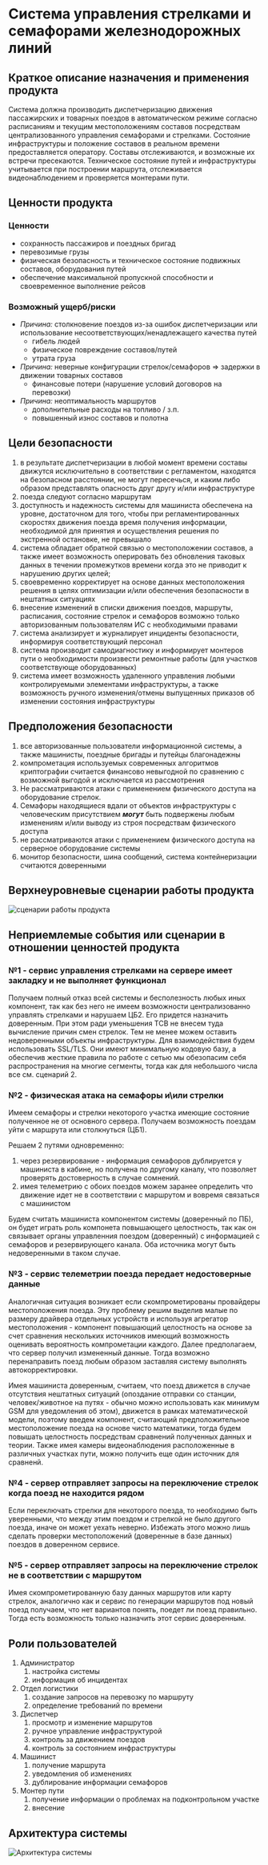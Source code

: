 # Система управления стрелками и семафорами железнодорожных линий

## Краткое описание назначения и применения продукта

Система должна производить диспетчеризацию движения пассажирских и товарных поездов
в автоматическом режиме согласно расписаниям и текущим местоположениям составов
посредствам централизованного управления семафорами и стрелками.
Состояние инфраструктуры и положение составов в реальном времени предоставляется оператору.
Составы отслеживаются, и возможные их встречи пресекаются.
Техническое состояние путей и инфраструктуры учитывается при построении маршрута,
отслеживается видеонаблюдением и проверяется монтерами пути.

## Ценности продукта

### Ценности

- сохранность пассажиров и поездных бригад
- перевозимые грузы
- физическая безопасность и техническое состояние подвижных составов, оборудования путей
- обеспечение максимальной пропускной способности и своевременное выполнение рейсов

### Возможный ущерб/риски

- _Причина:_ столкновение поездов из-за ошибок диспетчеризации или использование несоответствующих/ненадлежащего
  качества путей
    - гибель людей
    - физическое повреждение составов/путей
    - утрата груза
- _Причина:_ неверные конфигурации стрелок/семафоров => задержки в движении товарных составов
    - финансовые потери (нарушение условий договоров на перевозки)
- _Причина:_ неоптимальность маршрутов
    - дополнительные расходы на топливо / з.п.
    - повышенный износ составов и полотна

## Цели безопасности

1. в результате диспетчеризации в любой момент времени составы
   движутся исключительно в соответствии с регламентом, находятся на безопасном расстоянии,
   не могут пересечься, и каким либо образом представлять опасность друг другу и/или инфраструктуре
2. поезда следуют согласно маршрутам
3. доступность и надежность системы для машиниста обеспечена на уровне, достаточном для того,
   чтобы при регламентированных скоростях движения поезда время получения информации,
   необходимой для принятия и осуществления решения по экстренной остановке, не превышало
4. система обладает обратной связью о местоположении составов, а также имеет возможность оперировать
   без обновления таковых данных в течении промежутков времени когда это не приводит к нарушению других целей;
5. своевременно корректирует на основе данных местоположения решения в целях оптимизации и/или обеспечения безопасности
   в нештатных ситуациях
6. внесение изменений в списки движения поездов, маршруты, расписания, состояние стрелок и семафоров
   возможно только авторизованным пользователям ИС с необходимыми правами
7. система анализирует и журналирует инциденты безопасности, информируя соответствующий персонал
8. система производит самодиагностику и информирует монтеров пути о необходимости произвести ремонтные работы (для
   участков соответствующе оборудованных)
9. система имеет возможность удаленного управления любыми контролируемыми элементами инфраструктуры,
   а также возможность ручного изменения/отмены выпущенных приказов об изменении состояния инфраструктуры

## Предположения безопасности

1. все авторизованные пользователи информационной системы, а также машинисты, поездные бригады и путейцы благонадежны
2. компрометация используемых современных алгоритмов криптографии считается финансово невыгодной по сравнению с
   возможной выгодой и исключается из рассмотрения
3. Не рассматриваются атаки с применением физического доступа на оборудование стрелок.
4. Семафоры находящиеся вдали от объектов инфраструктуры с человеческим присутствием
   **_могут_** быть подвержены любым изменениям и/или выводу из строя посредствам физического доступа
5. не рассматриваются атаки с применением физического доступа на серверное оборудование системы
6. монитор безопасности, шина сообщений, система контейнеризации считаются доверенными

## Верхнеуровневые сценарии работы продукта

![сценарии работы продукта](./diagrams/normal_scenario.png)

## Неприемлемые события или сценарии в отношении ценностей продукта

### №1 - сервис управления стрелками на сервере имеет закладку и не выполняет функционал

Получаем полный отказ всей системы и бесполезность любых иных компонент,
так как без него не имеем возможности централизованно управлять стрелками и нарушаем ЦБ2.
Его придется назначить доверенным. При этом ради уменьшения TCB не внесем туда вычисление причин смен стрелок.
Тем не менее можем оставить недоверенными объекты инфраструктуры.
Для взаимодействия будем использовать SSL/TLS.
Они имеют минимальную кодовую базу, а обеспечив жесткие правила по работе с сетью мы обезопасим
себя распространения на многие сегменты, тогда как для небольшого числа все см. сценарий 2.

### №2 - физическая атака на семафоры и\или стрелки

Имеем семафоры и стрелки некоторого участка имеющие состояние полученное не от основного сервера.
Получаем возможность поездам уйти с маршрута или столкнуться (ЦБ1).

Решаем 2 путями одновременно:

1. через резервирование - информация семафоров дублируется у машиниста в кабине,
   но получена по другому каналу, что позволяет проверять достоверность в случае сомнений.
2. имея телеметрию с обоих поездов можем заранее определить что движение идет не в соответствии с маршрутом
   и вовремя связаться с машинистом

Будем считать машиниста компонентом системы (доверенный по ПБ),
он будет играть роль компонета повышающего целостность, так как он связывает органы управленния поездом (доверенный)
с информацией с семафоров и резервирующего канала. Оба источника могут быть недоверенными в таком случае.

### №3 - сервис телеметрии поезда передает недостоверные данные

Аналогичная ситуация возникает если скомпрометированы провайдеры местоположения поезда.
Эту проблему решим выделив малые по размеру драйвера отдельных устройств
и используя агрегатор местоположения - компонент повышающий целостность на основе за счет
сравнения нескольких источников имеющий возможность оценивать вероятность компрометации каждого.
Далее предполагаем, что сервер получил измененный данные.
Тогда возможно перенаправить поезд любым образом заставляя систему выполнять автокорректировки.

Имея машиниста доверенным, считаем, что поезд движется в случае отсутствия нештатных ситуаций
(опоздание отправки со станции, человек/животное на путях - обычно можно использовать как минимум GSM для уведомления об
этом),
движется в рамках математической модели, поэтому введем компонент, считающий предположительное местоположение поезда на
основе чисто математики,
тогда будем повышать целостность посредствам сравнений полученных данных и теории.
Также имея камеры видеонаблюдения расположенные в различных участках пути, можно получить еще один источник для
сравненй.

### №4 - сервер отправляет запросы на переключение стрелок когда поезд не находится рядом

Если переключать стрелки для некоторого поезда, то необходимо быть уверенными,
что между этим поездом и стрелкой не было другого поезда, иначе он может уехать неверно.
Избежать этого можно лишь сделать проверки местоположений (доверенные в базе данных) поездов в доверенном сервисе.

### №5 - сервер отправляет запросы на переключение стрелок не в соответствии с маршрутом

Имея скомпрометированную базу данных маршрутов или карту стрелок,
аналогично как и сервис по генерации маршрутов под новый поезд получаем, что нет вариантов понять, поедет ли поезд
правильно.
Тогда есть возможность только назначить этот сервис доверенным.

## Роли пользователей

1. Администратор
    1. настройка системы
    2. информация об инцидентах
2. Отдел логистики
    1. создание запросов на перевозку по маршруту
    2. определение требований по времени
3. Диспетчер
    1. просмотр и изменение маршрутов
    2. ручное управление инфраструктурой
    3. контроль за движением поездов
    4. контроль за состоянием инфраструктуры
4. Машинист
    1. получение маршрута
    2. уведомления об изменениях
    3. дублирование информации семафоров
5. Монтер пути
    1. получение информации о проблемах на подконтрольном участке
    2. внесение

## Архитектура системы

![Архитектура системы](./diagrams/DFD.png)
